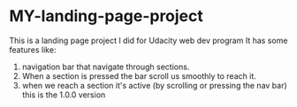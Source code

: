 # MY-landing-page-project
This is a landing page project I did for Udacity web dev program 
It has some features like: 
1) navigation bar that navigate through sections.
2) When a section is pressed the bar scroll us smoothly to reach it.
3) when we reach a section it's active (by scrolling or pressing the nav bar) 
this is the 1.0.0 version
